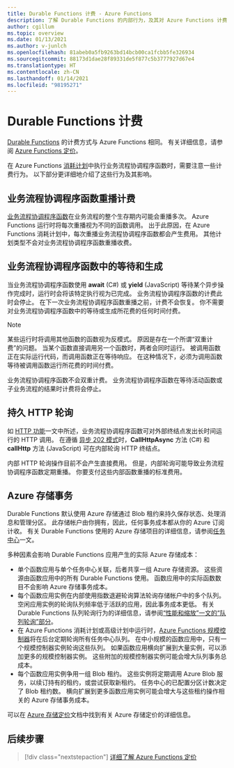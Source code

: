 ```yaml
---
title: Durable Functions 计费 - Azure Functions
description: 了解 Durable Functions 的内部行为，及其对 Azure Functions 计费的影响。
author: cgillum
ms.topic: overview
ms.date: 01/13/2021
ms.author: v-junlch
ms.openlocfilehash: 81abeb0a5fb9263bd14bcb00ca1fcbb5fe326934
ms.sourcegitcommit: 88173d1dae28f89331de5f877c5b3777927d67e4
ms.translationtype: HT
ms.contentlocale: zh-CN
ms.lasthandoff: 01/14/2021
ms.locfileid: "98195271"
---
```

# <a name="durable-functions-billing"></a>Durable Functions 计费

[Durable Functions](durable-functions-overview.md) 的计费方式与 Azure Functions 相同。 有关详细信息，请参阅 [Azure Functions 定价](https://www.azure.cn/pricing/details/azure-functions/)。

在 Azure Functions [消耗计划](../consumption-plan.md)中执行业务流程协调程序函数时，需要注意一些计费行为。 以下部分更详细地介绍了这些行为及其影响。

## <a name="orchestrator-function-replay-billing"></a>业务流程协调程序函数重播计费

[业务流程协调程序函数](durable-functions-orchestrations.md)在业务流程的整个生存期内可能会重播多次。 Azure Functions 运行时将每次重播视为不同的函数调用。 出于此原因，在 Azure Functions 消耗计划中，每次重播业务流程协调程序函数都会产生费用。 其他计划类型不会对业务流程协调程序函数重播收费。

## <a name="awaiting-and-yielding-in-orchestrator-functions"></a>业务流程协调程序函数中的等待和生成

当业务流程协调程序函数使用 **await** (C#) 或 **yield** (JavaScript) 等待某个异步操作完成时，运行时会将该特定执行视为已完成。 业务流程协调程序函数的计费此时会停止。 在下一次业务流程协调程序函数重播之前，计费不会恢复。 你不需要对业务流程协调程序函数中的等待或生成所花费的任何时间付费。

> [!NOTE]
> 某些运行时将调用其他函数的函数视为反模式。 原因是存在一个所谓“双重计费”的问题。  当某个函数直接调用另一个函数时，两者会同时运行。 被调用函数正在实际运行代码，而调用函数正在等待响应。 在这种情况下，必须为调用函数等待被调用函数运行所花费的时间付费。
>
> 业务流程协调程序函数不会双重计费。 业务流程协调程序函数在等待活动函数或子业务流程的结果时计费将会停止。

## <a name="durable-http-polling"></a>持久 HTTP 轮询

如 [HTTP 功能](durable-functions-http-features.md)一文中所述，业务流程协调程序函数可对外部终结点发出长时间运行的 HTTP 调用。 在遵循 [异步 202 模式](durable-functions-http-features.md#http-202-handling)时，**CallHttpAsync** 方法 (C#) 和 **callHttp** 方法 (JavaScript) 可在内部轮询 HTTP 终结点。

内部 HTTP 轮询操作目前不会产生直接费用。 但是，内部轮询可能导致业务流程协调程序函数定期重播。 你要支付这些内部函数重播的标准费用。

## <a name="azure-storage-transactions"></a>Azure 存储事务

Durable Functions 默认使用 Azure 存储通过 Blob 租约来持久保存状态、处理消息和管理分区。 此存储帐户由你拥有，因此，任何事务成本都从你的 Azure 订阅计收。 有关 Durable Functions 使用的 Azure 存储项目的详细信息，请参阅[任务中心](durable-functions-task-hubs.md)一文。

多种因素会影响 Durable Functions 应用产生的实际 Azure 存储成本：

* 单个函数应用与单个任务中心关联，后者共享一组 Azure 存储资源。 这些资源由函数应用中的所有 Durable Functions 使用。 函数应用中的实际函数数目不会影响 Azure 存储事务成本。
* 每个函数应用实例在内部使用指数退避轮询算法轮询存储帐户中的多个队列。 空闲应用实例的轮询队列频率低于活跃的应用，因此事务成本更低。 有关 Durable Functions 队列轮询行为的详细信息，请参阅[“性能和缩放”一文的“队列轮询”部分](durable-functions-perf-and-scale.md#queue-polling)。
* 在 Azure Functions 消耗计划或高级计划中运行时，[Azure Functions 规模控制器](../event-driven-scaling.md)将在后台定期轮询所有任务中心队列。 在中小规模的函数应用中，只有一个规模控制器实例轮询这些队列。 如果函数应用横向扩展到大量实例，可以添加更多的规模控制器实例。 这些附加的规模控制器实例可能会增大队列事务总成本。
* 每个函数应用实例争用一组 Blob 租约。 这些实例将定期调用 Azure Blob 服务，以续订持有的租约，或尝试获取新租约。 任务中心的已配置分区计数决定了 Blob 租约数。 横向扩展到更多函数应用实例可能会增大与这些租约操作相关的 Azure 存储事务成本。

可以在 [Azure 存储定价](https://www.azure.cn/pricing/details/storage/)文档中找到有关 Azure 存储定价的详细信息。 

## <a name="next-steps"></a>后续步骤

> [!div class="nextstepaction"]
> [详细了解 Azure Functions 定价](https://www.azure.cn/pricing/details/azure-functions/)

